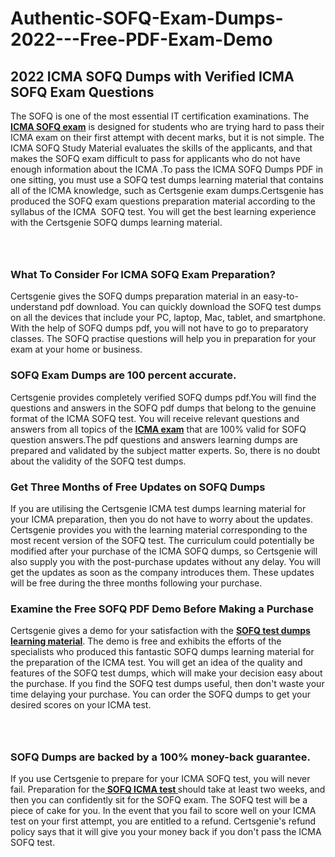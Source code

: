 # Authentic-SOFQ-Exam-Dumps-2022---Free-PDF-Exam-Demo<h2><strong>2022 ICMA SOFQ Dumps with Verified ICMA SOFQ Exam Questions</strong></h2> <p>The SOFQ is one of the most essential IT certification examinations. The <a href="https://www.certsgenie.com/icma/sofq-pdf-dumps"><strong>ICMA SOFQ exam</strong></a> is designed for students who are trying hard to pass their ICMA exam on their first attempt with decent marks, but it is not simple. The ICMA SOFQ Study Material evaluates the skills of the applicants, and that makes the SOFQ exam difficult to pass for applicants who do not have enough information about the ICMA .To pass the ICMA SOFQ Dumps PDF in one sitting, you must use a SOFQ test dumps learning material that contains all of the ICMA knowledge, such as Certsgenie exam dumps.Certsgenie has produced the SOFQ exam questions preparation material according to the syllabus of the ICMA &nbsp;SOFQ test. You will get the best learning experience with the Certsgenie SOFQ dumps learning material.</p> <p><a href="https://www.certsgenie.com/icma/sofq-pdf-dumps" style="display: block; padding: 1em 0; text-align: center; "><img alt="" src="https://blogger.googleusercontent.com/img/b/R29vZ2xl/AVvXsEgO1ePIT5bAw4JCg82qykRc71Xossn_88UmNiMiJgRPCnvDzaKhQmgO2X9bV6TpN9qSYVJJ2MjEumMb0t1ZgyR_gByLqDXQR_FduPn2erzRQTkt1pUFmkY3wfbx5jzrIcOP4S3cxMKHSr0iEiOidKyDYd_7NjYtfgpZ7b1lrGk-ShjLlyfynp8oFM4zYw/s1600/Banner%201.jpg" /></a></p> <h3><strong>What To Consider For ICMA SOFQ Exam Preparation?</strong></h3> <p>Certsgenie gives the SOFQ dumps preparation material in an easy-to-understand pdf download. You can quickly download the SOFQ test dumps on all the devices that include your PC, laptop, Mac, tablet, and smartphone. With the help of SOFQ dumps pdf, you will not have to go to preparatory classes. The SOFQ practise questions will help you in preparation for your exam at your home or business.</p> <h3><strong>SOFQ Exam Dumps are 100 percent accurate.</strong></h3> <p>Certsgenie provides completely verified SOFQ dumps pdf.You will find the questions and answers in the SOFQ pdf dumps that belong to the genuine format of the ICMA SOFQ test. You will receive relevant questions and answers from all topics of the <a href="https://www.certsgenie.com/icma/sofq-pdf-dumps"><strong>ICMA exam</strong></a> that are 100% valid for SOFQ question answers.The pdf questions and answers learning dumps are prepared and validated by the subject matter experts. So, there is no doubt about the validity of the SOFQ test dumps.</p> <h3><strong>Get Three Months of Free Updates on SOFQ Dumps</strong></h3> <p>If you are utilising the Certsgenie ICMA test dumps learning material for your ICMA preparation, then you do not have to worry about the updates. Certsgenie provides you with the learning material corresponding to the most recent version of the SOFQ test. The curriculum could potentially be modified after your purchase of the ICMA SOFQ dumps, so Certsgenie will also supply you with the post-purchase updates without any delay. You will get the updates as soon as the company introduces them. These updates will be free during the three months following your purchase.</p> <h3><strong>Examine the Free SOFQ PDF Demo Before Making a Purchase</strong></h3> <p>Certsgenie gives a demo for your satisfaction with the <a href="https://www.certsgenie.com/icma/sofq-pdf-dumps"><strong>SOFQ test dumps learning material</strong></a>. The demo is free and exhibits the efforts of the specialists who produced this fantastic SOFQ dumps learning material for the preparation of the ICMA test. You will get an idea of the quality and features of the SOFQ test dumps, which will make your decision easy about the purchase. If you find the SOFQ test dumps useful, then don&#39;t waste your time delaying your purchase. You can order the SOFQ dumps to get your desired scores on your ICMA test.</p> <p><a href="hhttps://www.certsgenie.com/icma/sofq-pdf-dumps" style="display: block; padding: 1em 0; text-align: center; "><img alt="" src="https://blogger.googleusercontent.com/img/b/R29vZ2xl/AVvXsEj3zfp26fobfEw_E3FMeUMaFamcWc-bKsu_525WK8ISqDEyAJkPKOLyeqHJzBXVvKwHP0bTNTERYvWWgOzvpG-DuQ_cPnNOJO1bUfVOHhAXJThy7cLobHgRdochHEeovcJnxpqjNiv-FNLMY1glEh7x833Q6cym5o0AmGhO9ufjgwPhihHJ9ovBp-j40g/s1600/banner%202.jpg" /></a></p> <h3><strong>SOFQ Dumps are backed by a 100% money-back guarantee.</strong></h3> <p>If you use Certsgenie to prepare for your ICMA SOFQ test, you will never fail. Preparation for the<a href="https://www.certsgenie.com/icma/sofq-pdf-dumps"><strong> SOFQ ICMA test </strong></a>should take at least two weeks, and then you can confidently sit for the SOFQ exam. The SOFQ test will be a piece of cake for you. In the event that you fail to score well on your ICMA test on your first attempt, you are entitled to a refund. Certsgenie&#39;s refund policy says that it will give you your money back if you don&#39;t pass the ICMA SOFQ test.</p>

